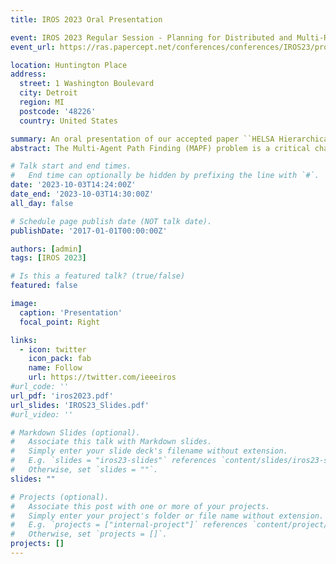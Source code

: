 ```yaml
---
title: IROS 2023 Oral Presentation

event: IROS 2023 Regular Session - Planning for Distributed and Multi-Robot Systems II
event_url: https://ras.papercept.net/conferences/conferences/IROS23/program/IROS23_ContentListWeb_3.html#tubt15_05

location: Huntington Place
address:
  street: 1 Washington Boulevard
  city: Detroit
  region: MI
  postcode: '48226'
  country: United States

summary: An oral presentation of our accepted paper ``HELSA Hierarchical Reinforcement Learning with Spatiotemporal Abstraction for Large-Scale Multi-Agent Path Finding''.
abstract: The Multi-Agent Path Finding (MAPF) problem is a critical challenge in dynamic multi-robot systems. Recent studies have revealed that multi-agent reinforcement learning (MARL) is a promising approach to solving MAPF problems in a fully decentralized manner. However, as the size of the multirobot system increases, sample inefﬁciency becomes a major impediment to learning-based methods. This paper presents a hierarchical reinforcement learning (HRL) framework for large-scale multi-agent path ﬁnding, featuring applying spatial and temporal abstraction to capture intermediate reward and thus encourage efﬁcient exploration. Speciﬁcally, we introduce a meta controller that partitions the map into interconnected regions and optimizes agents’ region-wise paths towards globally better solutions. Additionally, we design a lower-level controller that efﬁciently solves each sub-problem by incorporating heuristic guidance and an inter-agent communication mechanism with RL-based policies. Our empirical results on test instances of various scales demonstrate that our method outperforms existing approaches in terms of both success rate and makespan.

# Talk start and end times.
#   End time can optionally be hidden by prefixing the line with `#`.
date: '2023-10-03T14:24:00Z'
date_end: '2023-10-03T14:30:00Z'
all_day: false

# Schedule page publish date (NOT talk date).
publishDate: '2017-01-01T00:00:00Z'

authors: [admin]
tags: [IROS 2023]

# Is this a featured talk? (true/false)
featured: false

image:
  caption: 'Presentation'
  focal_point: Right

links:
  - icon: twitter
    icon_pack: fab
    name: Follow
    url: https://twitter.com/ieeeiros
#url_code: ''
url_pdf: 'iros2023.pdf'
url_slides: 'IROS23_Slides.pdf'
#url_video: ''

# Markdown Slides (optional).
#   Associate this talk with Markdown slides.
#   Simply enter your slide deck's filename without extension.
#   E.g. `slides = "iros23-slides"` references `content/slides/iros23-slides.md`.
#   Otherwise, set `slides = ""`.
slides: ""

# Projects (optional).
#   Associate this post with one or more of your projects.
#   Simply enter your project's folder or file name without extension.
#   E.g. `projects = ["internal-project"]` references `content/project/deep-learning/index.md`.
#   Otherwise, set `projects = []`.
projects: []
---
```

